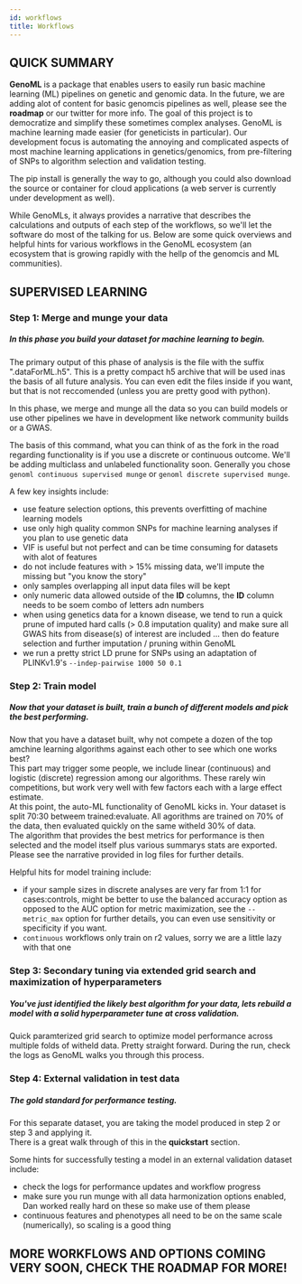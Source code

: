 ```yaml
---
id: workflows
title: Workflows
---
```

## QUICK SUMMARY

**GenoML** is a package that enables users to easily run basic machine learning (ML) pipelines on genetic and genomic data.  In the future, we are adding alot of content for basic genomcis pipelines as well, please see the **roadmap** or our twitter for more info. The goal of this project is to democratize and simplify these sometimes complex analyses.  GenoML is machine learning made easier (for geneticists in particular). Our development focus is automating the annoying and complicated aspects of most machine learning applications in genetics/genomics, from pre-filtering of SNPs to algorithm selection and validation testing.

The pip install is generally the way to go, although you could also download the source or container for cloud applications (a web server is currently under development as well).

While GenoMLs, it always provides a narrative that describes the calculations and outputs of each step of the workflows, so we'll let the software do most of the talking for us. Below are some quick overviews and helpful hints for various workflows in the GenoML ecosystem (an ecosystem that is growing rapidly with the hellp of the genomcis and ML communities). 

## SUPERVISED LEARNING
### Step 1: Merge and munge your data 
##### In this phase you build your dataset for machine learning to begin.

The primary output of this phase of analysis is the file with the suffix ".dataForML.h5". This is a pretty compact h5 archive that will be used inas the basis of all future analysis. You can even edit the files inside if you want, but that is not reccomended (unless you are pretty good with python).

In this phase, we merge and munge all the data so you can build models or use other pipelines we have in development like network community builds or a GWAS.

The basis of this command, what you can think of as the fork in the road regarding functionality is if you use a discrete or continuous outcome. We'll be adding multiclass and unlabeled functionality soon.
Generally you chose `genoml continuous supervised munge` or `genoml discrete supervised munge`.

A few key insights include:
- use feature selection options, this prevents overfitting of machine learning models
- use only high quality common SNPs for machine learning analyses if you plan to use genetic data
- VIF is useful but not perfect and can be time consuming for datasets with alot of features
- do not include features with > 15% missing data, we'll impute the missing but "you know the story"
- only samples overlapping all input data files will be kept
- only numeric data allowed outside of the **ID** columns, the **ID** column needs to be soem combo of letters adn numbers
- when using genetics data for a known disease, we tend to run a quick prune of imputed hard calls (> 0.8 imputation quality) and make sure all GWAS hits from disease(s) of interest are included ... then do feature selection and further imputation / pruning within GenoML
- we run a pretty strict LD prune for SNPs using an adaptation of PLINKv1.9's `--indep-pairwise 1000 50 0.1`

### Step 2: Train model 
##### Now that your dataset is built, train a bunch of different models and pick the best performing.

Now that you have a dataset built, why not compete a dozen of the top amchine learning algorithms against each other to see which one works best?  
This part may trigger some people, we include linear (continuous) and logistic (discrete) regression among our algorithms. These rarely win competitions, but work very well with few factors each with a large effect estimate.  
At this point, the auto-ML functionality of GenoML kicks in. Your dataset is split 70:30 betweem trained:evaluate. All agorithms are trained on 70% of the data, then evaluated quickly on the same witheld 30% of data.  
The algorithm that provides the best metrics for performance is then selected and the model itself plus various summarys stats are exported. Please see the narrative provided in log files for further details.

Helpful hits for model training include:
- if your sample sizes in discrete analyses are very far from 1:1 for cases:controls, might be better to use the balanced accuracy option as opposed to the AUC option for metric maximization, see the `--metric_max` option for further details, you can even use sensitivity or specificity if you want.
- `continuous` workflows only train on r2 values, sorry we are a little lazy with that one

### Step 3: Secondary tuning via extended grid search and maximization of hyperparameters 
##### You've just identified the likely best algorithm for your data, lets rebuild a model with a solid hyperparameter tune at cross validation.
Quick paramterized grid search to optimize model performance across multiple folds of witheld data. Pretty straight forward. During the run, check the logs as GenoML walks you through this process.

### Step 4: External validation in test data 
##### The gold standard for performance testing.
For this separate dataset, you are taking the model produced in step 2 or step 3 and applying it.  
There is a great walk through of this in the **quickstart** section.

Some hints for successfully testing a model in an external validation dataset include:
- check the logs for performance updates and workflow progress
- make sure you run munge with all data harmonization options enabled, Dan worked really hard on these so make use of them please
- continuous features and phenotypes all need to be on the same scale (numerically), so scaling is a good thing

## MORE WORKFLOWS AND OPTIONS COMING VERY SOON, CHECK THE ROADMAP FOR MORE!
